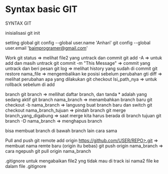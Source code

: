 # Syntax basic GIT
SYNTAX GIT

inisialisasi
 git init

setting global
git config --global user.name 'Anhari' 
git config --global user.email 'baimprogramer@gmail.com' 

Work
git status => melihat file2 yang untrack dan commit
git add -A => untuk add dan masih untrack
git commit -m "This Message" => commit yang untrack dan beri pesan
git log => melihat history yang sudah di commit
git restore nama_file => mengembalikan ke posisi sebelum perubahan
gti diff => melihat perubahan apa yang dilakukan
git checkout Isi_path_nya => untuk rollback sebelum di add


branch
git branch => mellihat daftar branch, dan tanda * adalah yang sedang aktif
git branch nama_branch => menambahkan branch baru
git checkout -b nama_branch => langusng buat branch baru dan switch
git checkout nama_branch_tujuan => pindah branch
git merge branch_yang_digabung => saat merge kita harus berada di branch tujuan
git branch -D nama_branch => menghapus branch

bisa membuat branch di bawah branch lain cara sama

Pull and push
git remote add origin https://github.com/USER/REPO>.git => membuat nama remte baru (origin itu bebas)
git push origin nama_branch => cara ngepush 
git pull origin nama_branch

.gitignore 
untuk mengabaikan file2 yng tidak mau di track
isi nama2 file ke dalam file .gitignore
